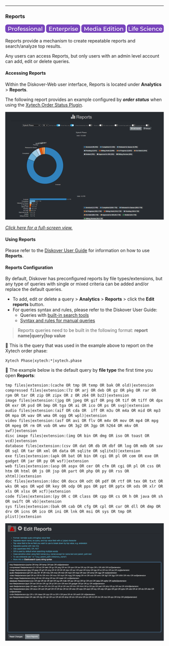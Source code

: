 ___
### Reports

![Image: Professional Edition Label](images/button_edition_professional.png)&nbsp;![Image: Enterprise Edition Label](images/button_edition_enterprise.png)&nbsp;![Image: AJA Diskover Media Edition Label](images/button_edition_media.png)&nbsp;![Image: Life Science Edition Label](images/button_edition_life_science.png)


Reports provide a mechanism to create repeatable reports and search/analyze top results.

Any users can access Reports, but only users with an admin level account can add, edit or delete queries.

#### Accessing Reports

Within the Diskover-Web user interface, Reports is located under **Analytics** > **Reports**.

The following report provides an example configured by **_order status_** when using the [Xytech Order Status Plugin](https://docs.diskoverdata.com/diskover_user_guide_companion_aja_media_edition/#xytech-order-status-plugin).

![Image: Reports](images/image_reporting_reports_report_example_diskover_ui.png)

_[Click here for a full-screen view.](images/image_reporting_reports_report_example_diskover_ui.png)_

#### Using Reports

Please refer to the [Diskover User Guide](https://docs.diskoverdata.com/diskover_user_guide/#reports) for information on how to use **Reports**.

#### Reports Configuration

By default, Diskover has preconfigured reports by file types/extensions, but any type of queries with single or mixed criteria can be added and/or replace the default queries.

- To add, edit or delete a query > **Analytics** > **Reports** > click the **Edit reports** button.
- For queries syntax and rules, please refer to the Diskover User Guide:
    - Queries with [built-in search tools](https://docs.diskoverdata.com/diskover_user_guide/#built-in-search-tools)
    - [Syntax and rules for manual queries](https://docs.diskoverdata.com/diskover_user_guide/#manual-queries-syntax-and-rules)

> Reports queries need to be built in the following format: **report name|query|top value**

🔴 This is the query that was used in the example above to report on the Xytech order phase:

```
Xytech Phase|xytech:*|xytech.phase
```

🔴 The example below is the default query by **file type** the first time you open **Reports**:
```
tmp files|extension:(cache OR tmp OR temp OR bak OR old)|extension
compressed files|extension:(7z OR arj OR deb OR gz OR pkg OR rar OR rpm OR tar OR zip OR zipx OR z OR z64 OR bz2)|extension
image files|extension:(jpg OR jpeg OR gif OR png OR tif OR tiff OR dpx OR exr OR psd OR bmp OR tga OR ai OR ico OR ps OR svg)|extension
audio files|extension:(aif OR cda OR  iff OR m3u OR m4a OR mid OR mp3 OR mpa OR wav OR wma OR ogg OR wpl)|extension
video files|extension:(asf OR avi OR flv OR m4v OR mov OR mp4 OR mpg OR mpeg OR rm OR vob OR wmv OR 3g2 OR 3gp OR h264 OR mkv OR swf)|extension
disc image files|extension:(img OR bin OR dmg OR iso OR toast OR vcd)|extension
database files|extension:(csv OR dat OR db OR dbf OR log OR mdb OR sav OR sql OR tar OR xml OR data OR sqlite OR sqlite3)|extension
exe files|extension:(apk OR bat OR bin OR cgi OR pl OR com OR exe OR gadget OR jar OR py OR wsf)|extension
web files|extension:(asp OR aspx OR cer OR cfm OR cgi OR pl OR css OR htm OR html OR js OR jsp OR part OR php OR py OR rss OR xhtml)|extension
doc files|extension:(doc OR docx OR odt OR pdf OR rtf OR tex OR txt OR wks OR wps OR wpd OR key OR odp OR pps OR ppt OR pptx OR ods OR xlr OR xls OR xlsx OR xcf)|extension
code files|extension:(py OR c OR class OR cpp OR cs OR h OR java OR sh OR swift OR vb)|extension
sys files|extension:(bak OR cab OR cfg OR cpl OR cur OR dll OR dmp OR drv OR icns OR ico OR ini OR lnk OR msi OR sys OR tmp OR plist)|extension
```

![Image: Reports Editing Window](images/image_reporting_reports_report_editing_window.png)
